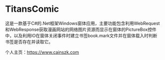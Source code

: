 # TitansComic
这是一款基于C#的.Net框架Windows窗体应用，主要功能包含利用WebRequest和WebResponse获取漫画网站的网络图片资源而显示在窗体的PictureBox控件中，以及利用IO在窗体关闭事件时建立书签book.mark文件并在窗体载入时判断书签是否存在并读取它。

个人主页：https://www.cainszk.com
